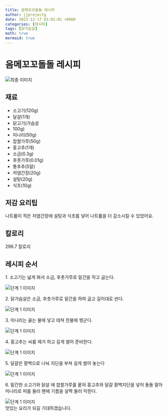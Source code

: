 ```yaml
---
title: 음메꼬꼬돌돌 레시피
author: jjprojectg
date: 2023-12-17 03:01:01 +0000
categories: [레시피]
tags: [닭가슴살]
math: true
mermaid: true
---
```

<meta name="og:type" content="website"/>
<meta charset="UTF-8"/>
<div class="header">
  <h1>음메꼬꼬돌돌 레시피</h1>
</div>

<div class="container my-4">
  <div class="row">
    <div class="col-12 col-md-6">
      <div class="recipe-image">
        <img src="http://www.foodsafetykorea.go.kr/uploadimg/cook/10_00575_2.png" class="step-image" alt="최종 이미지"/>
      </div>
    </div>
    <div class="col-12 col-md-6">
      <div class="ingredients">
        <h2>재료</h2>
        <ul class="card">
          <li> 소고기(120g) </li>
          <li>  달걀(1개) </li>
          <li>  닭고기(가슴살 </li>
          <li>  100g) </li>
          <li>  미나리(50g) </li>
          <li> 찹쌀가루(50g) </li>
          <li>  홍고추(1개) </li>
          <li>  소금(0.3g) </li>
          <li>  후춧가루(0.01g) </li>
          <li> 통후추(5알) </li>
          <li>  저염간장(20g) </li>
          <li>  설탕(20g) </li>
          <li>  식초(10g) </li>
</ul>
      </div>
    </div>
    <div class="col-12 col-md-6">
      <div class="ingredients">
        <h2>저감 요리팁</h2>
        <div class="card"> 
          <p>
            나트륨이 적은 저염간장에 설탕과 식초를 넣어 나트륨을 더 감소시킬 수 있었어요.
          </p>
        </div>
      </div>
      <div class="ingredients">
        <h2>칼로리</h2>
        <div class="card"> 
          <p>
            296.7 칼로리
          </p>
        </div>
      </div>
    </div>
  </div>

  <h2 class="my-4">레시피 순서</h2>
  <div class="card recipe-card">
    <div class="card-body recipe-step">
      <p class="card-text step-description">1. 소고기는 넓게 펴서 소금, 후춧가루로
밑간을 하고 굽는다.</p>
      <img src="http://www.foodsafetykorea.go.kr/uploadimg/cook/20_00575_1.png" alt="단계 1 이미지" class="step-image"/>
    </div>
  </div>
  <div class="card recipe-card">
    <div class="card-body recipe-step">
      <p class="card-text step-description">2. 닭가슴살은 소금, 후춧가루로 밑간을
하여 굽고 길이대로 썬다.</p>
      <img src="http://www.foodsafetykorea.go.kr/uploadimg/cook/20_00575_2.png" alt="단계 1 이미지" class="step-image"/>
    </div>
  </div>
  <div class="card recipe-card">
    <div class="card-body recipe-step">
      <p class="card-text step-description">3. 미나리는 끓는 물에 넣고 데쳐 찬물에
헹군다.</p>
      <img src="http://www.foodsafetykorea.go.kr/uploadimg/cook/20_00575_3.png" alt="단계 1 이미지" class="step-image"/>
    </div>
  </div>
  <div class="card recipe-card">
    <div class="card-body recipe-step">
      <p class="card-text step-description">4. 홍고추는 씨를 제거 하고 길게 썰어
준비한다.</p>
      <img src="http://www.foodsafetykorea.go.kr/uploadimg/cook/20_00575_4.png" alt="단계 1 이미지" class="step-image"/>
    </div>
  </div>
  <div class="card recipe-card">
    <div class="card-body recipe-step">
      <p class="card-text step-description">5. 달걀은 황백으로 나눠 지단을 부쳐
길게 썰어 놓는다</p>
      <img src="http://www.foodsafetykorea.go.kr/uploadimg/cook/20_00575_5.png" alt="단계 1 이미지" class="step-image"/>
    </div>
  </div>
  <div class="card recipe-card">
    <div class="card-body recipe-step">
      <p class="card-text step-description">6. 밑간한 소고기와 닭살 에 찹쌀가루를
뭍혀 홍고추와 달걀 황백지단을 넣어
돌돌 말아 미나리로 띠를 둘러 팬에
기름을 살짝 둘러 익힌다.</p>
      <img src="http://www.foodsafetykorea.go.kr/uploadimg/cook/20_00575_6.png" alt="단계 1 이미지" class="step-image"/>
    </div>
  </div>

</div>
맛있는 요리가 되길 기대하겠습니다.
